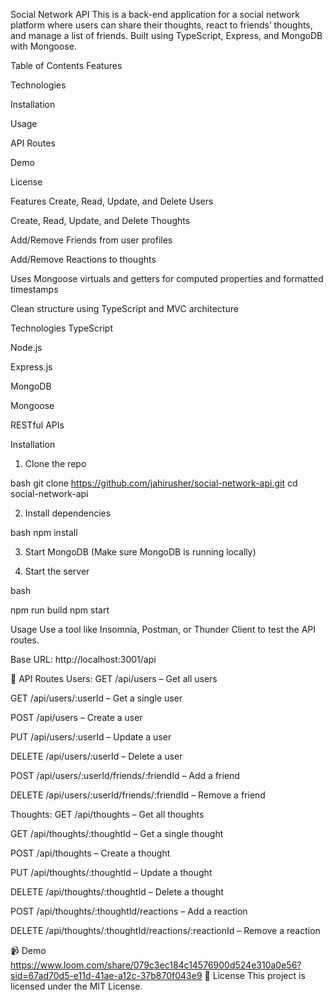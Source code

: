  Social Network API
This is a back-end application for a social network platform where users can share their thoughts, react to friends’ thoughts, and manage a list of friends. Built using TypeScript, Express, and MongoDB with Mongoose.

Table of Contents
Features

Technologies

Installation

Usage

API Routes

Demo

License

 Features
Create, Read, Update, and Delete Users

Create, Read, Update, and Delete Thoughts

Add/Remove Friends from user profiles

Add/Remove Reactions to thoughts

Uses Mongoose virtuals and getters for computed properties and formatted timestamps

Clean structure using TypeScript and MVC architecture

 Technologies
TypeScript

Node.js

Express.js

MongoDB

Mongoose

RESTful APIs

 Installation
1. Clone the repo

bash
git clone https://github.com/jahirusher/social-network-api.git
cd social-network-api

2. Install dependencies

bash
npm install

3. Start MongoDB (Make sure MongoDB is running locally)

4. Start the server

bash

npm run build
npm start


 Usage
Use a tool like Insomnia, Postman, or Thunder Client to test the API routes.

Base URL: http://localhost:3001/api

📘 API Routes
Users:
GET /api/users – Get all users

GET /api/users/:userId – Get a single user

POST /api/users – Create a user

PUT /api/users/:userId – Update a user

DELETE /api/users/:userId – Delete a user

POST /api/users/:userId/friends/:friendId – Add a friend

DELETE /api/users/:userId/friends/:friendId – Remove a friend

Thoughts:
GET /api/thoughts – Get all thoughts

GET /api/thoughts/:thoughtId – Get a single thought

POST /api/thoughts – Create a thought

PUT /api/thoughts/:thoughtId – Update a thought

DELETE /api/thoughts/:thoughtId – Delete a thought

POST /api/thoughts/:thoughtId/reactions – Add a reaction

DELETE /api/thoughts/:thoughtId/reactions/:reactionId – Remove a reaction

📹 Demo
https://www.loom.com/share/079c3ec184c14576900d524e310a0e56?sid=67ad70d5-e11d-41ae-a12c-37b870f043e9
📄 License
This project is licensed under the MIT License.
